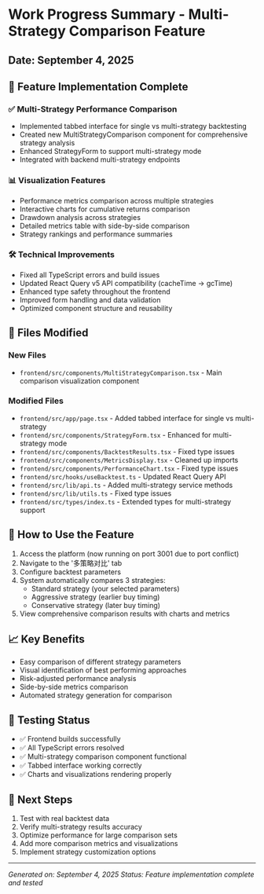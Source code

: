 # Work Progress Summary - Multi-Strategy Comparison Feature

## Date: September 4, 2025

## 🎯 Feature Implementation Complete

### ✅ Multi-Strategy Performance Comparison
- Implemented tabbed interface for single vs multi-strategy backtesting
- Created new MultiStrategyComparison component for comprehensive strategy analysis
- Enhanced StrategyForm to support multi-strategy mode
- Integrated with backend multi-strategy endpoints

### 📊 Visualization Features
- Performance metrics comparison across multiple strategies
- Interactive charts for cumulative returns comparison
- Drawdown analysis across strategies
- Detailed metrics table with side-by-side comparison
- Strategy rankings and performance summaries

### 🛠️ Technical Improvements
- Fixed all TypeScript errors and build issues
- Updated React Query v5 API compatibility (cacheTime → gcTime)
- Enhanced type safety throughout the frontend
- Improved form handling and data validation
- Optimized component structure and reusability

## 📁 Files Modified

### New Files
- `frontend/src/components/MultiStrategyComparison.tsx` - Main comparison visualization component

### Modified Files
- `frontend/src/app/page.tsx` - Added tabbed interface for single vs multi-strategy
- `frontend/src/components/StrategyForm.tsx` - Enhanced for multi-strategy mode
- `frontend/src/components/BacktestResults.tsx` - Fixed type issues
- `frontend/src/components/MetricsDisplay.tsx` - Cleaned up imports
- `frontend/src/components/PerformanceChart.tsx` - Fixed type issues
- `frontend/src/hooks/useBacktest.ts` - Updated React Query API
- `frontend/src/lib/api.ts` - Added multi-strategy service methods
- `frontend/src/lib/utils.ts` - Fixed type issues
- `frontend/src/types/index.ts` - Extended types for multi-strategy support

## 🚀 How to Use the Feature

1. Access the platform (now running on port 3001 due to port conflict)
2. Navigate to the '多策略对比' tab
3. Configure backtest parameters
4. System automatically compares 3 strategies:
   - Standard strategy (your selected parameters)
   - Aggressive strategy (earlier buy timing)
   - Conservative strategy (later buy timing)
5. View comprehensive comparison results with charts and metrics

## 📈 Key Benefits

- Easy comparison of different strategy parameters
- Visual identification of best performing approaches
- Risk-adjusted performance analysis
- Side-by-side metrics comparison
- Automated strategy generation for comparison

## 🧪 Testing Status

- ✅ Frontend builds successfully
- ✅ All TypeScript errors resolved
- ✅ Multi-strategy comparison component functional
- ✅ Tabbed interface working correctly
- ✅ Charts and visualizations rendering properly

## 🔄 Next Steps

1. Test with real backtest data
2. Verify multi-strategy results accuracy
3. Optimize performance for large comparison sets
4. Add more comparison metrics and visualizations
5. Implement strategy customization options

---
*Generated on: September 4, 2025*
*Status: Feature implementation complete and tested*